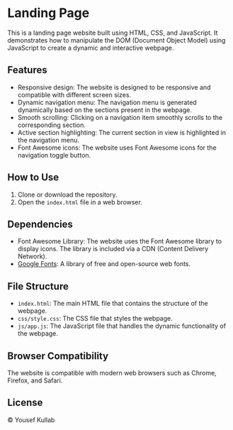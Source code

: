 # Landing Page

This is a landing page website built using HTML, CSS, and JavaScript. It demonstrates how to manipulate the DOM (Document Object Model) using JavaScript to create a dynamic and interactive webpage.

## Features

- Responsive design: The website is designed to be responsive and compatible with different screen sizes.
- Dynamic navigation menu: The navigation menu is generated dynamically based on the sections present in the webpage.
- Smooth scrolling: Clicking on a navigation item smoothly scrolls to the corresponding section.
- Active section highlighting: The current section in view is highlighted in the navigation menu.
- Font Awesome icons: The website uses Font Awesome icons for the navigation toggle button.

## How to Use

1. Clone or download the repository.
2. Open the `index.html` file in a web browser.

## Dependencies

- Font Awesome Library: The website uses the Font Awesome library to display icons. The library is included via a CDN (Content Delivery Network).
- [Google Fonts](https://fonts.google.com/): A library of free and open-source web fonts.

## File Structure

- `index.html`: The main HTML file that contains the structure of the webpage.
- `css/style.css`: The CSS file that styles the webpage.
- `js/app.js`: The JavaScript file that handles the dynamic functionality of the webpage.

## Browser Compatibility

The website is compatible with modern web browsers such as Chrome, Firefox, and Safari.

## License

© Yousef Kullab

